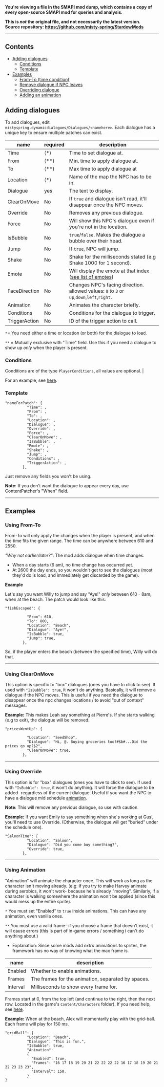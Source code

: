 **You're viewing a file in the SMAPI mod dump, which contains a copy of every open-source SMAPI mod
for queries and analysis.**

**This is _not_ the original file, and not necessarily the latest version.**  
**Source repository: https://github.com/misty-spring/StardewMods**

----

## Contents
* [Adding dialogues](#adding-dialogues)
  * [Conditions](#conditions) 
  * [Template](#template)
* [Examples](#examples) 
  * [From-To (time condition)](#using-from-to)
  * [Remove dialogue if NPC leaves](#using-clearonmove)
  * [Overriding dialogue](#using-override)
  * [Adding an animation](#using-animation)


## Adding dialogues

To add dialogues, edit `mistyspring.dynamicdialogues/Dialogues/<namehere>`. 
Each dialogue has a unique key to ensure multiple patches can exist.

| name          | required | description                                                                                                                                                         |
|---------------|----------|---------------------------------------------------------------------------------------------------------------------------------------------------------------------|
| Time          | (\*)     | Time to set dialogue at.                                                                                                                                            |
| From          | (\*\*)   | Min. time to apply dialogue at.                                                                                                                                     |
| To            | (\*\*)   | Max time to apply dialogue at                                                                                                                                       |
| Location      | (\*)     | Name of the map the NPC has to be in.                                                                                                                               |
| Dialogue      | yes      | The text to display.                                                                                                                                                |
| ClearOnMove   | No       | If `true` and dialogue isn't read, it'll disappear once the NPC moves.                                                                                              |
| Override      | No       | Removes any previous dialogue.                                                                                                                                      |
| Force         | No       | Will show this NPC's dialogue even if you're not in the location.                                                                                                   |
| IsBubble      | No       | `true`/`false`. Makes the dialogue a bubble over their head.                                                                                                        |
| Jump          | No       | If `true`, NPC will jump.                                                                                                                                           |
| Shake         | No       | Shake for the milliseconds stated (e.g Shake 1000 for 1 second).                                                                                                    |
| Emote         | No       | Will display the emote at that index ([see list of emotes](https://docs.google.com/spreadsheets/d/18AtLClQPuC96rJOC-A4Kb1ZkuqtTmCRFAKn9JJiFiYE/edit#gid=693962458)) |
| FaceDirection | No       | Changes NPC's facing direction. allowed values: `0` to `3` or `up`,`down`,`left`,`right`.                                                                           |
| Animation     | No       | Animates the character briefly.                                                                                                                                     |
| Conditions    | No       | Conditions for the dialogue to trigger.                                                                                                                             |
| TriggerAction | No       | ID of the trigger action to call.                                                                                                                                   |

`*`= You need either a time or location (or both) for the dialogue to load.

`**` = Mutually exclusive with "Time" field. Use this if you need a dialogue to show up *only* when the player is present.

### Conditions

Conditions are of the type `PlayerConditions`, all values are optional.                  |

For an example, see [here](#using-player-conditions).

### Template
```
"nameForPatch": {
          "Time": ,
          "From": ,
          "To": ,
          "Location": ,
          "Dialogue": ,
          "Override": ,
          "Force": ,
          "ClearOnMove": ,
          "IsBubble": ,
          "Emote": ,
          "Shake": ,
          "Jump": ,
          "Conditions": ,
          "TriggerAction": ,
        },
```

Just remove any fields you won't be using.

**Note:** If you don't want the dialogue to appear every day, use ContentPatcher's "When" field.

------------

## Examples

### Using From-To

From-To will only apply the changes when the player is present, and when the time fits the given range.
The time can be anywhere between 610 and 2550. 

_"Why not earlier/later?"_: The mod adds dialogue when time changes. 
- When a day starts (6 am), no time change has occurred yet. 
- At 2600 the day ends, so you wouldn't get to see the dialogues (most they'd do is load, and immediately get discarded by the game).


**Example**

Let's say you want Willy to jump and say "Aye!" *only* between 610 - 8am, when at the beach. The patch would look like this:

```
"fishEscaped": {

          "From": 610,
          "To": 800,
          "Location": "Beach",
          "Dialogue": "Aye!",
          "IsBubble": true,
          "Jump": true,
        },
```

So, if the player enters the beach (between the specified time), Willy will do that.

------------


### Using ClearOnMove
This option is specific to "box" dialogues (ones you have to click to see). If used with `"IsBubble": true`, it won't do anything.
Basically, it will remove a dialogue if the NPC moves. This is useful if you need the dialogue to disappear once the npc changes locations / to avoid "out of context" messages.

**Example:**
This makes Leah say something at Pierre's. If she starts walking (e.g to exit), the dialogue will be removed.
```
"pricesWentUp": {

          "Location": "SeedShop",
          "Dialogue": "Hi, @. Buying groceries too?#$b#...Did the prices go up?$2",
          "ClearOnMove": true,
        },
```
------------

### Using Override
This option is for "box" dialogues (ones you have to click to see). If used with `"IsBubble": true`, it won't do anything.
It will force the dialogue to be added- regardless of the current dialogue. Useful if you want the NPC to have a dialogue mid schedule <u>animation</u>.

**Note:** This will remove any previous dialogue, so use with caution.

**Example:**
If you want Emily to say something when she's working at Gus', you'll need to use Override. (Otherwise, the dialogue will get "buried" under the schedule one).
```
"SaloonTime": {
          "Location": "Saloon",
          "Dialogue": "Did you come buy something?",
          "Override": true,
        },
```
------------

### Using Animation

"Animation" will animate the character once.
This will work as long as the character isn't moving already. 
(e.g: if you try to make Harvey animate during aerobics, it won't work- because he's already "moving". Similarly, if a character is walking somewhere the animation won't be applied (since this would mess up the entire sprite).

`*` You must set "Enabled" to `true` inside animations. This can have any animation, even vanilla ones.

`**` You must use a valid frame- if you choose a frame that doesn't exist, it will cause errors (this is part of in-game errors / something i can't do anything about.) 
- Explanation: Since some mods add *extra* animations to sprites, the framework has no way of knowing what the max frame is.

| name     | description                                        |
|----------|----------------------------------------------------|
| Enabled  | Whether to enable animations.                      |
| Frames   | The frames for the animation, separated by spaces. |
| Interval | Milliseconds to show every frame for.              |

Frames start at 0, from the top left (and continue to the right, then the next row. Located in the game's `Content/Characters` folder).
If you need help, see [here](https://stardewvalleywiki.com/Modding:NPC_data#Overworld_sprites).


**Example:** 
When at the beach, Alex will momentarily play with the grid-ball. Each frame will play for 150 ms.

```
"gridBall": {
          "Location": "Beach",
          "Dialogue": "This is fun.",
          "IsBubble": true,
          "Animation": 
          {
            "Enabled": true,
            "Frames": "16 17 18 19 20 21 22 22 22 22 16 17 18 19 20 21 22 23 23 23",
            "Interval": 150,
          }
}
```
